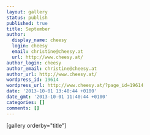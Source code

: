 ```yaml
---
layout: gallery
status: publish
published: true
title: September
author:
  display_name: cheesy
  login: cheesy
  email: christine@cheesy.at
  url: http://www.cheesy.at/
author_login: cheesy
author_email: christine@cheesy.at
author_url: http://www.cheesy.at/
wordpress_id: 19614
wordpress_url: http://www.cheesy.at/?page_id=19614
date: '2013-10-01 13:40:44 +0100'
date_gmt: '2013-10-01 11:40:44 +0100'
categories: []
comments: []
---
```

[gallery orderby="title"]
